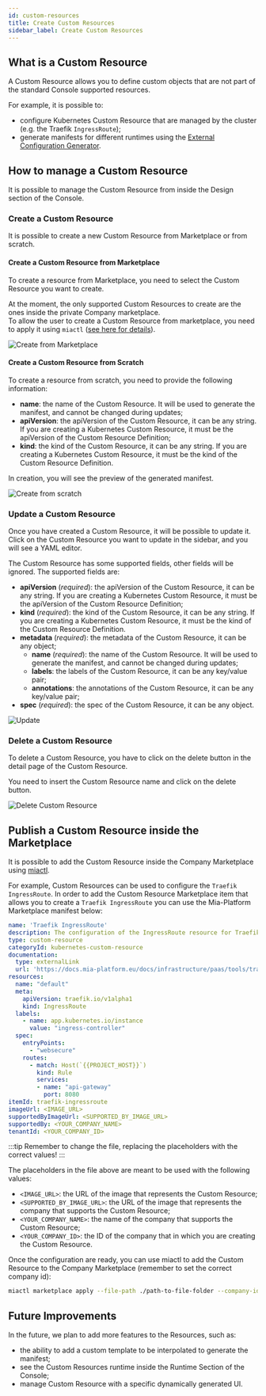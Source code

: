 ```yaml
---
id: custom-resources
title: Create Custom Resources
sidebar_label: Create Custom Resources
---
```


## What is a Custom Resource

A Custom Resource allows you to define custom objects that are not part of the standard Console supported resources.

For example, it is possible to:

- configure Kubernetes Custom Resource that are managed by the cluster (e.g. the Traefik `IngressRoute`);
- generate manifests for different runtimes using the [External Configuration Generator](/console/company-configuration/providers/extensions/orchestrator-generator/overview.mdx).

## How to manage a Custom Resource

It is possible to manage the Custom Resource from inside the Design section of the Console.

### Create a Custom Resource

It is possible to create a new Custom Resource from Marketplace or from scratch.

#### Create a Custom Resource from Marketplace

To create a resource from Marketplace, you need to select the Custom Resource you want to create.

At the moment, the only supported Custom Resources to create are the ones inside the private Company marketplace.  
To allow the user to create a Custom Resource from marketplace, you need to apply it using `miactl` ([see here for details](#publish-a-custom-resource-inside-the-marketplace)).

![Create from Marketplace](./img/custom-resources/create-from-marketplace.png)

#### Create a Custom Resource from Scratch

To create a resource from scratch, you need to provide the following information:

- **name**: the name of the Custom Resource. It will be used to generate the manifest, and cannot be changed during updates;
- **apiVersion**: the apiVersion of the Custom Resource, it can be any string. If you are creating a Kubernetes Custom Resource, it must be the apiVersion of the Custom Resource Definition;
- **kind**: the kind of the Custom Resource, it can be any string. If you are creating a Kubernetes Custom Resource, it must be the kind of the Custom Resource Definition.

In creation, you will see the preview of the generated manifest.

![Create from scratch](./img/custom-resources/create-from-scratch.png)

### Update a Custom Resource

Once you have created a Custom Resource, it will be possible to update it. Click on the Custom Resource you want to update in the sidebar, and you will see a YAML editor.

The Custom Resource has some supported fields, other fields will be ignored. The supported fields are:

- **apiVersion** (*required*): the apiVersion of the Custom Resource, it can be any string. If you are creating a Kubernetes Custom Resource, it must be the apiVersion of the Custom Resource Definition;
- **kind** (*required*): the kind of the Custom Resource, it can be any string. If you are creating a Kubernetes Custom Resource, it must be the kind of the Custom Resource Definition.
- **metadata** (*required*): the metadata of the Custom Resource, it can be any object;
  - **name** (*required*): the name of the Custom Resource. It will be used to generate the manifest, and cannot be changed during updates;
  - **labels**: the labels of the Custom Resource, it can be any key/value pair;
  - **annotations**: the annotations of the Custom Resource, it can be any key/value pair;
- **spec** (*required*): the spec of the Custom Resource, it can be any object.

![Update](./img/custom-resources/update-gateway-custom-resource.png)

### Delete a Custom Resource

To delete a Custom Resource, you have to click on the delete button in the detail page of the Custom Resource.

You need to insert the Custom Resource name and click on the delete button.

![Delete Custom Resource](./img/custom-resources/delete.png)

## Publish a Custom Resource inside the Marketplace

It is possible to add the Custom Resource inside the Company Marketplace using [miactl](/marketplace/add_to_marketplace/manage_marketplace_items.md).

For example, Custom Resources can be used to configure the `Traefik IngressRoute`. In order to add the Custom Resource Marketplace item that allows you to create a `Traefik IngressRoute` you can use the Mia-Platform Marketplace manifest below:

```yaml
name: 'Traefik IngressRoute'
description: The configuration of the IngressRoute resource for Traefik
type: custom-resource
categoryId: kubernetes-custom-resource
documentation:
  type: externalLink
  url: 'https://docs.mia-platform.eu/docs/infrastructure/paas/tools/traefik#expose-an-endpoint'
resources:
  name: "default"
  meta:
    apiVersion: traefik.io/v1alpha1
    kind: IngressRoute
  labels:
    - name: app.kubernetes.io/instance
      value: "ingress-controller"
  spec:
    entryPoints:
      - "websecure"
    routes:
      - match: Host(`{{PROJECT_HOST}}`)
        kind: Rule
        services:
        - name: "api-gateway"
          port: 8080
itemId: traefik-ingressroute
imageUrl: <IMAGE_URL>
supportedByImageUrl: <SUPPORTED_BY_IMAGE_URL>
supportedBy: <YOUR_COMPANY_NAME>
tenantId: <YOUR_COMPANY_ID>
```

:::tip
Remember to change the file, replacing the placeholders with the correct values!
:::

The placeholders in the file above are meant to be used with the following values:

- `<IMAGE_URL>`: the URL of the image that represents the Custom Resource;
- `<SUPPORTED_BY_IMAGE_URL>`: the URL of the image that represents the company that supports the Custom Resource;
- `<YOUR_COMPANY_NAME>`: the name of the company that supports the Custom Resource;
- `<YOUR_COMPANY_ID>`: the ID of the company that in which you are creating the Custom Resource.

Once the configuration are ready, you can use miactl to add the Custom Resource to the Company Marketplace (remember to set the correct company id):

```bash
miactl marketplace apply --file-path ./path-to-file-folder --company-id <YOUR_COMPANY_ID>
```

## Future Improvements

In the future, we plan to add more features to the Resources, such as:

- the ability to add a custom template to be interpolated to generate the manifest;
- see the Custom Resources runtime inside the Runtime Section of the Console;
- manage Custom Resource with a specific dynamically generated UI.
